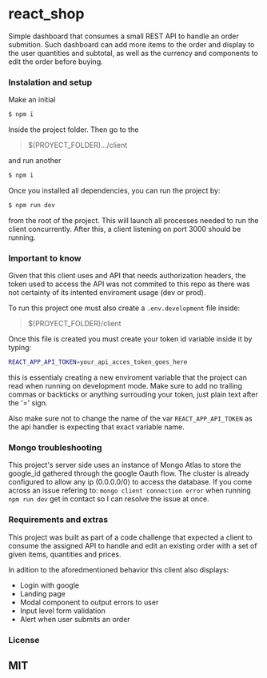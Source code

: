 # react_shop
Simple dashboard that consumes a small REST API to handle an order submition. Such dashboard can add more items to the order and display to the user quantities and subtotal, as well as the currency and components to edit the order before buying. 

### Instalation and setup

Make an initial

```sh
$ npm i
```
Inside the project folder. Then go to the
> $(PROYECT_FOLDER).../client

and run another
```sh
$ npm i
```

Once you installed all dependencies, you can run the project by:
```sh
$ npm run dev
```
from the root of the project. This will launch all processes needed to run the client concurrently. After this, a client listening on port 3000 should be running.

### Important to know

Given that this client uses and API that needs authorization headers, the token used to access the API was not commited to this repo as there was not certainty of its intented enviroment usage (dev or prod).

To run this project one must also create a `.env.development` file inside:

> $(PROYECT_FOLDER)/client

Once this file is created you must create your token id variable inside it by typing:

```sh
REACT_APP_API_TOKEN=your_api_acces_token_goes_here
```
this is essentialy creating a new enviroment variable that the project can read when running on development mode. Make sure to add no trailing commas or backticks or anything surrouding your token, just plain text after the '=' sign.

Also make sure not to change the name of the var `REACT_APP_API_TOKEN` as the api handler is expecting that exact variable name.

### Mongo troubleshooting

This project's server side uses an instance of Mongo Atlas to store the google_id gathered through the google Oauth flow. The cluster is already configured to allow any ip (0.0.0.0/0) to access the database. If you come across an issue refering to: `mongo client connection error` when running `npm run dev` get in contact so I can resolve the issue at once.

### Requirements and extras

This project was built as part of a code challenge that expected a client to consume the assigned API to handle and edit an existing order with a set of given items, quantities and prices.

In adition to the aforedmentioned behavior this client also displays:
* Login with google
* Landing page
* Modal component to output errors to user
* Input level form validation
* Alert when user submits an order

### License

## MIT




